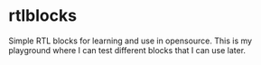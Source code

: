 # rtlblocks
Simple RTL blocks for learning and use in opensource. This is my playground where I can test different blocks that I can use later. 
